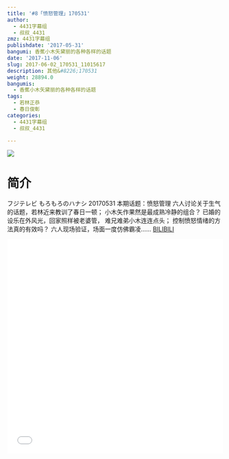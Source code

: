 ```yaml
---
title: '#8「愤怒管理」170531'
author:
  - 4431字幕组
  - 叔叔_4431
zmz: 4431字幕组
publishdate: '2017-05-31'
bangumi: 香蕉小木矢黛丽的各种各样的话题
date: '2017-11-06'
slug: 2017-06-02_170531_11015617
description: 其他&#8226;170531
weight: 28894.0
bangumis:
  - 香蕉小木矢黛丽的各种各样的话题
tags:
  - 若林正恭
  - 春日俊彰
categories:
  - 4431字幕组
  - 叔叔_4431

---
```

![](https://i.imgur.com/cTEtoN4.png)
# 简介  
フジテレビ  もろもろのハナシ 20170531
本期话题：愤怒管理
六人讨论关于生气的话题，若林近来教训了春日一顿；
小木矢作果然是最成熟冷静的组合？
已婚的设乐在外风光，回家照样被老婆管，
难兄难弟小木连连点头；
控制愤怒情绪的方法真的有效吗？
六人现场验证，场面一度仿佛霸凌......
  [BILIBILI](https://www.bilibili.com/video/av11015617/)

  <iframe src="//www.bilibili.com/html/html5player.html?cid=18231286&aid=11015617" width="100%" height="500" frameborder="0" allowfullscreen="allowfullscreen"></iframe>
